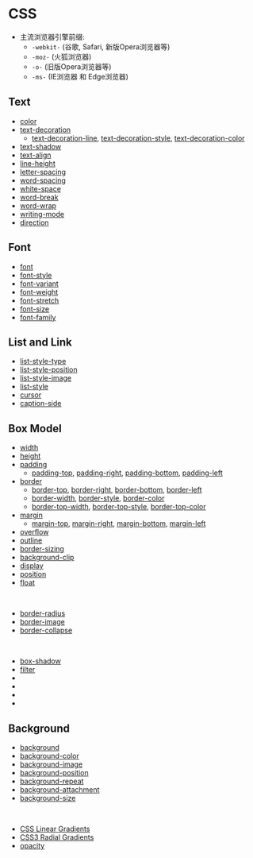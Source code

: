 # CSS

* 主流浏览器引擎前缀:
    - ```-webkit-``` (谷歌, Safari, 新版Opera浏览器等)
    - ```-moz-``` (火狐浏览器)
    - ```-o-``` (旧版Opera浏览器等)
    - ```-ms-``` (IE浏览器 和 Edge浏览器)

## Text

* [color](https://developer.mozilla.org/en-US/docs/Web/CSS/color)
* [text-decoration](https://developer.mozilla.org/en-US/docs/Web/CSS/text-decoration)
    - [text-decoration-line](https://developer.mozilla.org/en-US/docs/Web/CSS/text-decoration-line), [text-decoration-style](https://developer.mozilla.org/en-US/docs/Web/CSS/text-decoration-style), [text-decoration-color](https://developer.mozilla.org/en-US/docs/Web/CSS/text-decoration-color)
* [text-shadow](https://developer.mozilla.org/en-US/docs/Web/CSS/text-shadow)
* [text-align](https://developer.mozilla.org/en-US/docs/Web/CSS/text-align)
* [line-height](https://developer.mozilla.org/en-US/docs/Web/CSS/line-height)
* [letter-spacing](https://developer.mozilla.org/en-US/docs/Web/CSS/letter-spacing)
* [word-spacing](https://developer.mozilla.org/en-US/docs/Web/CSS/word-spacing)
* [white-space](https://developer.mozilla.org/en-US/docs/Web/CSS/white-space)
* [word-break](https://developer.mozilla.org/en-US/docs/Web/CSS/word-break)
* [word-wrap](https://developer.mozilla.org/en-US/docs/Web/CSS/word-wrap)
* [writing-mode](https://developer.mozilla.org/en-US/docs/Web/CSS/writing-mode)
* [direction](https://developer.mozilla.org/en-US/docs/Web/CSS/direction)

## Font

* [font](https://developer.mozilla.org/en-US/docs/Web/CSS/font)
* [font-style](https://developer.mozilla.org/en-US/docs/Web/CSS/font-style)
* [font-variant](https://developer.mozilla.org/en-US/docs/Web/CSS/font-variant)
* [font-weight](https://developer.mozilla.org/en-US/docs/Web/CSS/font-weight)
* [font-stretch](https://developer.mozilla.org/en-US/docs/Web/CSS/font-stretch)
* [font-size](https://developer.mozilla.org/en-US/docs/Web/CSS/font-size)
* [font-family](https://developer.mozilla.org/en-US/docs/Web/CSS/font-family)

## List and Link

* [list-style-type](https://developer.mozilla.org/zh-CN/docs/Web/list-style-type)
* [list-style-position](https://developer.mozilla.org/zh-CN/docs/Web/list-style-position)
* [list-style-image](https://developer.mozilla.org/zh-CN/docs/Web/list-style-image)
* [list-style](https://developer.mozilla.org/zh-CN/docs/Web/list-style)
* [cursor](https://developer.mozilla.org/zh-CN/docs/Web/cursor)
* [caption-side](https://developer.mozilla.org/zh-CN/docs/Web/CSS/caption-side)

## Box Model

* [width](https://developer.mozilla.org/zh-CN/docs/Web/CSS/width)
* [height](https://developer.mozilla.org/zh-CN/docs/Web/CSS/height)
* [padding](https://developer.mozilla.org/zh-CN/docs/Web/CSS/padding)
    - [padding-top](https://developer.mozilla.org/zh-CN/docs/Web/CSS/padding-top), [padding-right](https://developer.mozilla.org/zh-CN/docs/Web/CSS/padding-right), [padding-bottom](https://developer.mozilla.org/zh-CN/docs/Web/CSS/padding-bottom), [padding-left](https://developer.mozilla.org/zh-CN/docs/Web/CSS/padding-left)
* [border](https://developer.mozilla.org/zh-CN/docs/Web/CSS/border)
    - [border-top](https://developer.mozilla.org/zh-CN/docs/Web/CSS/border-top), [border-right](https://developer.mozilla.org/zh-CN/docs/Web/CSS/border-right), [border-bottom](https://developer.mozilla.org/zh-CN/docs/Web/CSS/border-bottom), [border-left](https://developer.mozilla.org/zh-CN/docs/Web/CSS/border-left)
    - [border-width](https://developer.mozilla.org/zh-CN/docs/Web/CSS/border-width), [border-style](https://developer.mozilla.org/zh-CN/docs/Web/CSS/border-style), [border-color](https://developer.mozilla.org/zh-CN/docs/Web/CSS/border-color)
    - [border-top-width](https://developer.mozilla.org/zh-CN/docs/Web/CSS/border-top-width), [border-top-style](https://developer.mozilla.org/zh-CN/docs/Web/CSS/border-top-style), [border-top-color](https://developer.mozilla.org/zh-CN/docs/Web/CSS/border-top-color)
* [margin](https://developer.mozilla.org/zh-CN/docs/Web/CSS/margin)
    - [margin-top](https://developer.mozilla.org/zh-CN/docs/Web/CSS/margin-top), [margin-right](https://developer.mozilla.org/zh-CN/docs/Web/CSS/margin-right), [margin-bottom](https://developer.mozilla.org/zh-CN/docs/Web/CSS/margin-bottom), [margin-left](https://developer.mozilla.org/zh-CN/docs/Web/CSS/margin-left)
* [overflow](https://developer.mozilla.org/zh-CN/docs/Web/CSS/overflow)
* [outline](https://developer.mozilla.org/zh-CN/docs/Web/CSS/outline)
* [border-sizing](https://developer.mozilla.org/zh-CN/docs/Web/CSS/border-sizing)
* [background-clip](https://developer.mozilla.org/zh-CN/docs/Web/CSS/background-clip)
* [display](https://developer.mozilla.org/zh-CN/docs/Web/CSS/display)
* [position](https://developer.mozilla.org/zh-CN/docs/Web/CSS/position)
* [float](https://developer.mozilla.org/zh-CN/docs/Web/CSS/float)
<br>

* [border-radius](https://developer.mozilla.org/zh-CN/docs/Web/CSS/border-radius)
* [border-image](https://developer.mozilla.org/zh-CN/docs/Web/CSS/border-image)
* [border-collapse](https://developer.mozilla.org/zh-CN/docs/Web/CSS/border-collapse)
<br>

* [box-shadow](https://developer.mozilla.org/zh-CN/docs/Web/CSS/box-shadow)
* [filter](https://developer.mozilla.org/zh-CN/docs/Web/CSS/filter)
* [](https://developer.mozilla.org/zh-CN/docs/Web/CSS/)
* [](https://developer.mozilla.org/zh-CN/docs/Web/CSS/)
* [](https://developer.mozilla.org/zh-CN/docs/Web/CSS/)
* [](https://developer.mozilla.org/zh-CN/docs/Web/CSS/)


## Background

* [background](https://developer.mozilla.org/zh-CN/docs/Web/CSS/background)
* [background-color](https://developer.mozilla.org/zh-CN/docs/Web/CSS/background-color)
* [background-image](https://developer.mozilla.org/zh-CN/docs/Web/CSS/background-image)
* [background-position](https://developer.mozilla.org/zh-CN/docs/Web/CSS/background-position)
* [background-repeat](https://developer.mozilla.org/zh-CN/docs/Web/CSS/background-repeat)
* [background-attachment](https://developer.mozilla.org/zh-CN/docs/Web/CSS/background-attachment)
* [background-size](https://developer.mozilla.org/zh-CN/docs/Web/CSS/background-size)
<br>

* [CSS Linear Gradients](https://dev.opera.com/articles/css3-linear-gradients/)
* [CSS3 Radial Gradients](https://dev.opera.com/articles/css3-radial-gradients/)
* [opacity](https://developer.mozilla.org/en-US/docs/Web/CSS/opacity)